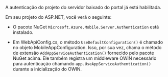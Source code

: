 A autenticação do projeto do servidor baixado do portal já está habilitada.

Em seu projeto do ASP.NET, você verá o seguinte:

* O pacote NuGet `Microsoft.Azure.Mobile.Server.Authentication` está instalado.

* Em WebApiConfig.cs, o método `UseDefaultConfiguration()` é chamado no objeto MobileAppConfiguration. Isso, por sua vez, chama o método de extensão `AddAppServiceAuthentication()` fornecido pelo pacote NuGet acima. Ele também registra um middleware OWIN necessário para autenticação chamando `app.UseAppServiceAuthentication()` durante a inicialização do OWIN.

<!---HONumber=July15_HO4-->